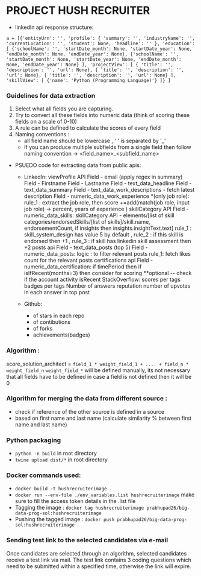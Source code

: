 # PROJECT HUSH RECRUITER


* linkedIn api response structure:

`a = [{'entityUrn': '',
      'profile': {
                          'summary': '',
                          'industryName': '',
                          'currentLocation': '',
                          'student': None,
                          'headline': ''
      },
      'education': [
                          {'schoolName': '',
                           'startDate_month': None, 'startDate_year': None,
                           'endDate_month': None, 'endDate_year': None},
                          {'schoolName': '', 'startDate_month': None,
                           'startDate_year': None, 'endDate_month': None, 'endDate_year': None}
      ],
      'projectView': [
                          {
                              'title': '',
                              'description': '',
                              'url': None},
                          {
                              'title': '',
                              'description': '',
                              'url': None},
                          {
                              'title': '',
                              'description': '',
                              'url': None}
                    ],
      'skillView': [
                    {'name': 'Python (Programming Language)'}
                    ]}
     ]
`
### Guidelines for data extraction
1. Select what all fields you are capturing.
2. Try to convert all these fields into numeric data (think of scoring these fields on a scale of 0-10)
3. A rule can be defined to calculate the scores of every field
4. Naming conventions :
    - all field name should be lowercase , ' ' is separated by '_'
    - If you can produce multiple subfields from a single field then follow naming convention -> <field_name>_<subfield_name>

* PSUEDO code for extracting data from public apis:
  * LinkedIn:
  viewProfile API
  Field - email (apply regex in summary)
  Field - Firstname
  Field - Lastname
  Field - text_data_headline
  Field - text_data_summary
  Field - text_data_work_descriptions - fetch latest description
  Field - numeric_data_work_experience *(only job role):
    rule_1 : extract the job role, then score +=add(match(job role, input job role) -> percent, years of experience )
  skillCategory API
  Field - numeric_data_skills: 
             skillCategory API - elements/[list of skill categories/endorsedSkills/[list of skills]/skill.name, endorsementCount, if insights then insights.insightText.text]
    rule_1 : skill_system_design has value 5 by default , 
    rule_2 : if this skill is endorsed then +1 , 
    rule_3 : if skill has linkedin skill assessment then +2
  posts api
  Field - text_data_posts (top 5)
  Field - numeric_data_posts:
    logic :  to filter relevant posts
    rule_1: fetch likes count for the relevant posts
  certifications api
  Field - numeric_data_certification:
  if timePeriod then if isIfRecent(months=3) then consider for scoring
  **optional -- check if the account activity isRecent
  StackOverflow:
  scores per tags
  badges per tags
  Number of answers
  reputation
  number of upvotes in each answer in top post

  * Github:
    * of stars in each repo
    * of contibutions
    * of forks
    * achievements(badges)

### Algorithm :
score_solution_architect = `field_1 * weight_field_1 + .... + field_n * weight_field_n`
`weight_field_*` will be defined manually, its not necessary that all fields have to be defined in case a field is not defined then it will be 0

### Algorithm for merging the data from different source :
* check if reference of the other source is defined in a source
* based on first name and last name (calculate similarity % between first name and last name)


### Python packaging
* `python -n build` in root directory
* `twine upload dist/*` in root directory

### Docker commands used:
* `docker build -t hushrecruiterimage .`
* `docker run --env-file ./env_variables.list hushrecruiterimage` make sure to fill the access token details in the .list file
* Tagging the image :  `docker tag hushrecruiterimage prabhupad26/big-data-prog-sol:hushrecruiterimage`
* Pushing the tagged image : `docker push prabhupad26/big-data-prog-sol:hushrecruiterimage`

### Sending test link to the selected candidates via e-mail
Once candidates are selected through an algorithm, selected candidates receive a test link via mail. The test link contains 3 coding questions which need to be submitted within a specified time, otherwise the link will expire.

